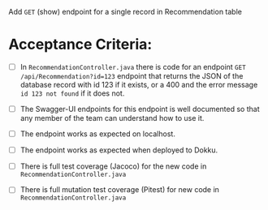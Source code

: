 Add `GET` (show) endpoint for a single record in Recommendation table

# Acceptance Criteria:

- [ ] In `RecommendationController.java` there is code for an 
      endpoint `GET /api/Recommendation?id=123` endpoint 
      that returns the JSON of the database record with id 123 if it
      exists, or a 400 and the error message `id 123 not found` if it
      does not.
- [ ] The Swagger-UI endpoints for this endpoint is well documented
      so that any member of the team can understand how to use it.
- [ ] The endpoint works as expected on localhost.
- [ ] The endpoint works as expected when deployed to Dokku.
- [ ] There is full test coverage (Jacoco) for the new code in 
      `RecommendationController.java`
- [ ] There is full mutation test coverage (Pitest) for new code in
      `RecommendationController.java`


